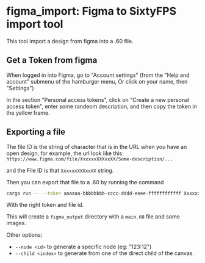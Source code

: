 # figma_import: Figma to SixtyFPS import tool

This tool import a design from figma into a .60 file.

## Get a Token from figma

When logged in into Figma, go to "Account settings"
(from the "Help and account" submenu of the hamburger menu, Or click on your name, then "Settings")

In the section "Personal access tokens", click on "Create a new personal access token",
enter some randeom description, and then copy the token in the yellow frame.

## Exporting a file

The file ID is the string of character that is in the URL when you have an open design, for example, the url look like this:
`https://www.figma.com/file/XxxxxxXXXxxXX/Some-description/...`

and the File ID is that `XxxxxxXXXxxXX` string.

Then you can export that file to a .60 by running the command

```sh
cargo run -- --token aaaaaa-bbbbbbbb-cccc-dddd-eeee-ffffffffffff XxxxxxXXXxxXX
```

With the right token and file id.

This will create a `figma_output` directory with a `main.60` file and some images.

Other options:
* `--node <id>` to generate a specific node (eg: "123:12")
* `--child <index>` to generate from one of the direct child of the canvas.

